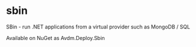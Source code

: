sbin
====

SBin - run .NET applications from a virtual provider such as MongoDB / SQL

Available on NuGet as Avdm.Deploy.Sbin
